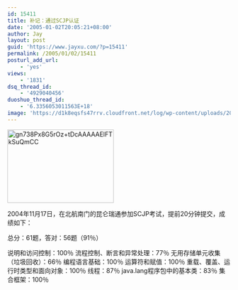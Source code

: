 ```yaml
---
id: 15411
title: 补记：通过SCJP认证
date: '2005-01-02T20:05:21+08:00'
author: Jay
layout: post
guid: 'https://www.jayxu.com/?p=15411'
permalink: /2005/01/02/15411
posturl_add_url:
    - 'yes'
views:
    - '1831'
dsq_thread_id:
    - '4929040456'
duoshuo_thread_id:
    - '6.3356053011563E+18'
image: 'https://d1k8eqsfs47rrv.cloudfront.net/log/wp-content/uploads/2005/01/gn738Px8G5rOztDcAAAAAElFTkSuQmCC.png'
---
```


<a href="https://www.jayxu.com/log/wp-content/uploads/2005/01/gn738Px8G5rOztDcAAAAAElFTkSuQmCC.png"><img class="alignnone size-full wp-image-15413" src="https://www.jayxu.com/log/wp-content/uploads/2005/01/gn738Px8G5rOztDcAAAAAElFTkSuQmCC.png" alt="gn738Px8G5rOz+tDcAAAAAElFTkSuQmCC" width="240" height="165" /></a>

2004年11月17日，在北航南门的昆仑瑞通参加SCJP考试，提前20分钟提交，成绩如下：

总分：61题，答对：56题（91％）

说明和访问控制：100％
流程控制、断言和异常处理：77％
无用存储单元收集（垃圾回收）：66％
编程语言基础：100％
运算符和赋值：100％
重载、覆盖、运行时类型和面向对象：100％
线程：87％
java.lang程序包中的基本类：83％
集合框架：100％
